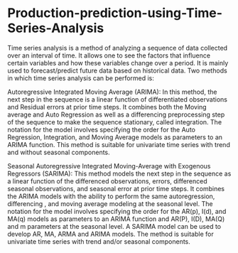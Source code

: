 # Production-prediction-using-Time-Series-Analysis

Time series analysis is a method of analyzing a sequence of data collected over an interval of time. It allows one to see the factors that influence certain variables and how these variables change over a period. It is mainly used to forecast/predict future data based on historical data. Two methods in which time series analysis can be performed is:

Autoregressive Integrated Moving Average (ARIMA):
In this method, the next step in the sequence is a linear function of differentiated observations and Residual errors at prior time steps. It combines both the Moving average and Auto Regression as well as a differencing preprocessing step of the sequence to make the sequence stationary, called integration. The notation for the model involves specifying the order for the Auto Regression, Integration, and Moving Average models as parameters to an ARIMA function. This method is suitable for univariate time series with trend and without seasonal components.

Seasonal Autoregressive Integrated Moving-Average with Exogenous Regressors (SARIMA):
This method models the next step in the sequence as a linear function of the differenced observations, errors, differenced seasonal observations, and seasonal error at prior time steps. It combines the ARIMA models with the ability to perform the same autoregression, differencing , and moving average modeling at the seasonal level. The notation for the model involves specifying the order for the AR(p), I(d), and MA(q) models as parameters to an ARIMA function and AR(P), I(D), MA(Q) and m parameters at the seasonal level. A SARIMA model can be used to develop AR, MA, ARMA and ARIMA models. The method is suitable for univariate time series with trend and/or seasonal components.

